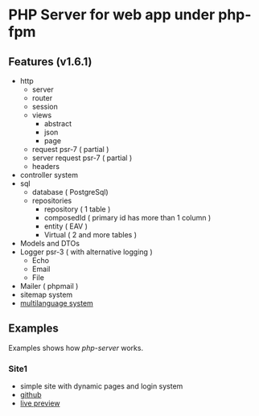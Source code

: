 # PHP Server for web app under php-fpm

## Features (v1.6.1)

- http
  - server
  - router
  - session
  - views
    - abstract
    - json
    - page
  - request psr-7 ( partial )
  - server request psr-7 ( partial )
  - headers
- controller system
- sql
  - database ( PostgreSql)
  - repositories  
    - repository ( 1 table )  
    - composedId ( primary id has more than 1 column )  
    - entity ( EAV )  
    - Virtual ( 2 and more tables )  
- Models and DTOs
- Logger psr-3 ( with alternative logging )  
  - Echo  
  - Email  
  - File  
- Mailer ( phpmail )  
- sitemap system
- [multilanguage system](./docs/multilanguage-system/01-readme.md)

## Examples

Examples shows how *php-server* works.

### Site1

- simple site with dynamic pages and login system
- [github](https://github.com/Romchik38/site1)
- [live preview](https://site1.romanenko-studio.dev/)